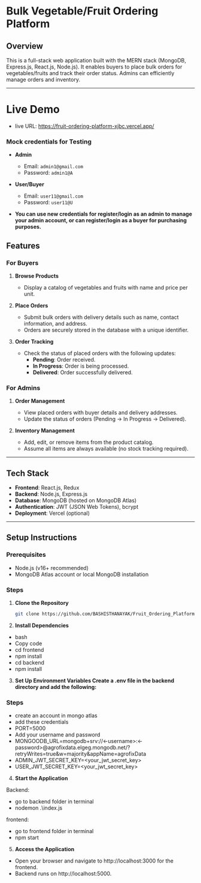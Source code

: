 # Bulk Vegetable/Fruit Ordering Platform

## Overview

This is a full-stack web application built with the MERN stack (MongoDB, Express.js, React.js, Node.js). It enables buyers to place bulk orders for vegetables/fruits and track their order status. Admins can efficiently manage orders and inventory.

---

# Live Demo 
- live URL: https://fruit-ordering-platform-xjbc.vercel.app/
### Mock credentials for Testing

- **Admin**
  - Email: `admin1@gmail.com`
  - Password: `admin1@A`

- **User/Buyer**
  - Email: `user11@gmail.com`
  - Password: `user11@U`

- **You can use new credentials for register/login as an admin to manage your admin account, or can register/login as a buyer for purchasing purposes.**

## Features

### For Buyers

1. **Browse Products**

   - Display a catalog of vegetables and fruits with name and price per unit.

2. **Place Orders**

   - Submit bulk orders with delivery details such as name, contact information, and address.
   - Orders are securely stored in the database with a unique identifier.

3. **Order Tracking**
   - Check the status of placed orders with the following updates:
     - **Pending**: Order received.
     - **In Progress**: Order is being processed.
     - **Delivered**: Order successfully delivered.

### For Admins

1. **Order Management**

   - View placed orders with buyer details and delivery addresses.
   - Update the status of orders (Pending → In Progress → Delivered).

2. **Inventory Management**
   - Add, edit, or remove items from the product catalog.
   - Assume all items are always available (no stock tracking required).

---

## Tech Stack

- **Frontend**: React.js, Redux
- **Backend**: Node.js, Express.js
- **Database**: MongoDB (hosted on MongoDB Atlas)
- **Authentication**: JWT (JSON Web Tokens), bcrypt
- **Deployment**: Vercel (optional)

---

## Setup Instructions

### Prerequisites

- Node.js (v16+ recommended)
- MongoDB Atlas account or local MongoDB installation

### Steps

1. **Clone the Repository**

   ```bash
   git clone https://github.com/BASHISTHANAYAK/Fruit_Ordering_Platform.git

   ```

2. **Install Dependencies**

- bash
- Copy code
- cd frontend
- npm install
- cd backend
- npm install

3. **Set Up Environment Variables Create a .env file in the backend directory and add the following:**

### Steps
- create an account in mongo atlas
- add these credentials
- PORT=5000
- Add your username and password
- MONGOODB_URL=mongodb+srv://<-username>:<-password>@agrofixdata.elgeg.mongodb.net/?retryWrites=true&w=majority&appName=agrofixData
- ADMIN_JWT_SECRET_KEY=<your_jwt_secret_key>
- USER_JWT_SECRET_KEY=<your_jwt_secret_key>

4. **Start the Application**

Backend:
- go to backend folder in terminal
- nodemon .\index.js


frontend:
- go to frontend folder in terminal
- npm start

5. **Access the Application**

- Open your browser and navigate to http://localhost:3000 for the frontend.
- Backend runs on http://localhost:5000.